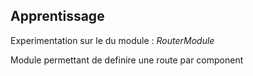 ## Apprentissage

Experimentation sur le du module : *RouterModule*

Module permettant de definire une route par component

